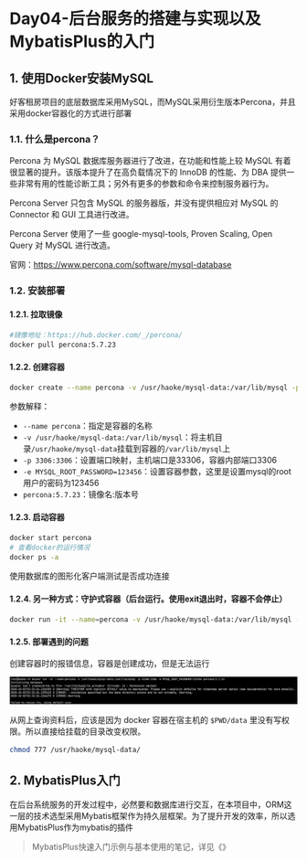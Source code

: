 # Day04-后台服务的搭建与实现以及MybatisPlus的入门

## 1. 使用Docker安装MySQL

好客租房项目的底层数据库采用MySQL，而MySQL采用衍生版本Percona，并且采用docker容器化的方式进行部署

### 1.1. 什么是percona？

Percona 为 MySQL 数据库服务器进行了改进，在功能和性能上较 MySQL 有着很显著的提升。该版本提升了在高负载情况下的 InnoDB 的性能、为 DBA 提供一些非常有用的性能诊断工具；另外有更多的参数和命令来控制服务器行为。

Percona Server 只包含 MySQL 的服务器版，并没有提供相应对 MySQL 的 Connector 和 GUI 工具进行改进。

Percona Server 使用了一些 google-mysql-tools, Proven Scaling, Open Query 对 MySQL 进行改造。

官网：https://www.percona.com/software/mysql-database

### 1.2. 安装部署

#### 1.2.1. 拉取镜像

```bash
#镜像地址：https://hub.docker.com/_/percona/
docker pull percona:5.7.23
```

#### 1.2.2. 创建容器

```bash
docker create --name percona -v /usr/haoke/mysql-data:/var/lib/mysql -p 3306:3306 -e MYSQL_ROOT_PASSWORD=123456 percona:5.7.23
```

参数解释：

- `--name percona`：指定是容器的名称
- `-v /usr/haoke/mysql-data:/var/lib/mysql`：将主机目录`/usr/haoke/mysql-data`挂载到容器的`/var/lib/mysql`上
- `-p 3306:3306`：设置端口映射，主机端口是33306，容器内部端口3306
- `-e MYSQL_ROOT_PASSWORD=123456`：设置容器参数，这里是设置mysql的root用户的密码为123456
- `percona:5.7.23`：镜像名:版本号

#### 1.2.3. 启动容器

```bash
docker start percona
# 查看docker的运行情况
docker ps -a
```

使用数据库的图形化客户端测试是否成功连接

#### 1.2.4. 另一种方式：守护式容器（后台运行。使用exit退出时，容器不会停止）

```bash
docker run -it --name=percona -v /usr/haoke/mysql-data:/var/lib/mysql --privileged=true -p 33306:3306 -e MYSQL_ROOT_PASSWORD=123456 percona:5.7.23
```

#### 1.2.5. 部署遇到的问题

创建容器时的报错信息，容器是创建成功，但是无法运行

![](images/20201003064014069_507.png)

从网上查询资料后，应该是因为 docker 容器在宿主机的 `$PWD/data` 里没有写权限。所以直接给挂载的目录改变权限。

```bash
chmod 777 /usr/haoke/mysql-data/
```

## 2. MybatisPlus入门

在后台系统服务的开发过程中，必然要和数据库进行交互，在本项目中，ORM这一层的技术选型采用Mybatis框架作为持久层框架。为了提升开发的效率，所以选用MybatisPlus作为mybatis的插件

> MybatisPlus快速入门示例与基本使用的笔记，详见《》


